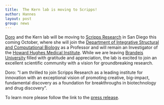 ```yaml
---
title:  The Kern lab is moving to Scripps!
author: Hannes 
layout: post
group: news
---
```


<a href="/member/#Dorothee+Kern">Doro</a> and the Kern lab will be moving to <a href="https://www.scripps.edu">Scripps Research</a> in San Diego this coming October, where she will join the <a href="https://www.scripps.edu/science-and-medicine/research-departments/integrative-structural-and-computational-biology/">Department of Integrative Structural and Computational Biology</a> as a Professor and will remain an Investigator of the <a href="https://www.hhmi.org">Howard Hughes Medical Institute</a>. While we are leaving <a href="https://www.brandeis.edu">Brandeis University</a> filled with gratitude and appreciation, the lab is excited to join an excellent scientific community with a vision for groundbreaking research.

Doro: "I am thrilled to join Scripps Research as a leading institute for innovation with an exceptional vision of promoting creative, big-impact, fundamental
discovery as a foundation for breakthroughs in biotechnology and drug discovery”.  

To learn more please follow the link to the <a href="https://www.scripps.edu/news-and-events/press-room/2024/20240708-new-scripps-faculty.html">press release</a>.
